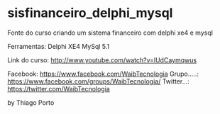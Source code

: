 sisfinanceiro_delphi_mysql
==========================

Fonte do curso criando um sistema financeiro com delphi xe4 e mysql

Ferramentas:
Delphi XE4
MySql 5.1

Link do curso: http://www.youtube.com/watch?v=lUdCaymqwus


Facebook: https://www.facebook.com/WaibTecnologia
Grupo.....: https://www.facebook.com/groups/WaibTecnologia/
Twitter...:   https://twitter.com/WaibTecnologia



by Thiago Porto
